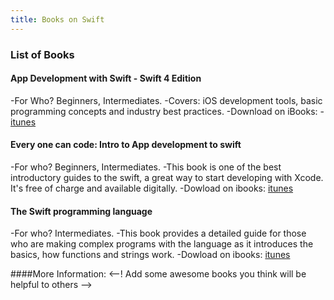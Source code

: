 ```yaml
---
title: Books on Swift
---
```


 ### List of Books
 
 #### App Development with Swift - Swift 4 Edition
 
 -For Who? Beginners, Intermediates.
 -Covers: iOS development tools, basic programming concepts and industry best practices.
 -Download on iBooks:
 -[itunes](https://itunes.apple.com/us/book/app-development-with-swift/id1219117996?mt=11)
 
 #### Every one can code: Intro to App development to swift
 
 -For who? Beginners, Intermediates.
 -This book is one of the best introductory guides to the swift, a great way to start developing with Xcode. It's free of charge and available digitally.
 -Dowload on ibooks:
 [itunes](https://itunes.apple.com/us/book/intro-to-app-development-with-swift/id1118575552?mt=11)
 
 #### The Swift programming language
 
 -For who? Intermediates.
 -This book provides a detailed guide for those who are making complex programs with the language as it introduces the basics, how functions and strings work.
 -Dowload on ibooks:
 [itunes](https://itunes.apple.com/us/book/the-swift-programming-language-swift-4-2/id881256329?mt=11)
 
 
 ####More Information:
 <--! Add some awesome books you think will be helpful to others -->
 
